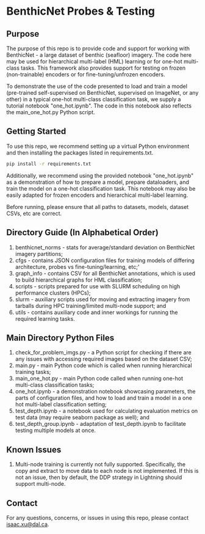 # BenthicNet Probes & Testing

## Purpose
The purpose of this repo is to provide code and support for working with BenthicNet - a large dataset of benthic (seafloor) imagery.
The code here may be used for hierarchical multi-label (HML) learning or for one-hot multi-class tasks.
This framework also provides support for testing on frozen (non-trainable) encoders or for fine-tuning/unfrozen encoders.

To demonstrate the use of the code presented to load and train a model (pre-trained self-supervised on BenthicNet, supervised on ImageNet, or any other) in a typical one-hot multi-class classification task, we supply a tutorial notebook "one_hot.ipynb".
The code in this notebook also reflects the main_one_hot.py Python script.

## Getting Started
To use this repo, we recommend setting up a virtual Python environment and then installing the packages listed in requirements.txt.
```bash
pip install -r requirements.txt
```
Additionally, we recommend using the provided notebook "one_hot.ipynb" as a demonstration of how to prepare a model,
prepare dataloaders, and train the model on a one-hot classification task. This notebook may also be easily adapted
for frozen encoders and hierarchical multi-label learning.

Before running, please ensure that all paths to datasets, models, dataset CSVs, etc are correct.

## Directory Guide (In Alphabetical Order)
1. benthicnet_norms - stats for average/standard deviation on BenthicNet imagery partitions;
2. cfgs - contains JSON configuration files for training models of differing architecture, probes vs fine-tuning/learning, etc;'
3. graph_info - contains CSV for all BenthicNet annotations, which is used to build hierarchical graphs for HML classification;
4. scripts - scripts prepared for use with SLURM scheduling on high performance clusters (HPCs);
5. slurm - auxiliary scripts used for moving and extracting imagery from tarballs during HPC training/limited multi-node support; and
6. utils - contains auxiliary code and inner workings for running the required learning tasks.

## Main Directory Python Files
1. check_for_problem_imgs.py - a Python script for checking if there are any issues with accessing required images based on the dataset CSV;
2. main.py - main Python code which is called when running hierarchical training tasks;
3. main_one_hot.py - main Python code called when running one-hot multi-class classification tasks;
4. one_hot.ipynb - a demonstration notebook showcasing parameters, the parts of configuration files, and how to load and train a model in a one hot multi-label classification setting;
5. test_depth.ipynb - a notebook used for calculating evaluation metrics on test data (may require seaborn package as well); and
6. test_depth_group.ipynb - adaptation of test_depth.ipynb to facilitate testing multiple models at once.

## Known Issues
1. Multi-node training is currently not fully supported. Specifically, the copy and extract to move data to each node is not implemented.
   If this is not an issue, then by default, the DDP strategy in Lightning should support multi-node.

## Contact
For any questions, concerns, or issues in using this repo, please contact [isaac.xu@dal.ca](mailto:isaac.xu@dal.ca).
